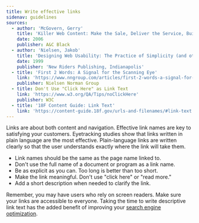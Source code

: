 ```yaml
---
title: Write effective links
sidenav: guidelines
sources:
  - author: 'McGovern, Gerry'
    title: 'Killer Web Content: Make the Sale, Deliver the Service, Build the Brand (and other works)'
    date: 2006
    publisher: A&C Black
  - author: 'Nielsen, Jakob'
    title: 'Designing Web Usability: The Practice of Simplicity (and other works)'
    date: 1999
    publisher: 'New Riders Publishing, Indianapolis'
  - title: 'First 2 Words: A Signal for the Scanning Eye'
    link: 'https://www.nngroup.com/articles/first-2-words-a-signal-for-scanning/'
    publisher: Nielsen Norman Group
  - title: Don't Use "Click Here" as Link Text
    link: 'https://www.w3.org/QA/Tips/noClickHere'
    publisher: W3C
  - title: '18F Content Guide: Link Text'
    link: 'https://content-guide.18f.gov/urls-and-filenames/#link-text'
---
```


Links are about both content and navigation. Effective link names are key to satisfying your customers. Eyetracking studies show that links written in plain language are the most effective. Plain-language links are written clearly so that the user understands exactly where the link will take them.

- Link names should be the same as the page name linked to.
- Don't use the full name of a document or program as a link name.
- Be as explicit as you can. Too long is better than too short.
- Make the link meaningful. Don't use "click here" or "read more."
- Add a short description when needed to clarify the link.

Remember, you may have users who rely on screen readers. Make sure your links are accessible to everyone. Taking the time to write descriptive link text has the added benefit of improving your [search engine optimization](https://moz.com/blog/click-here-seo).
